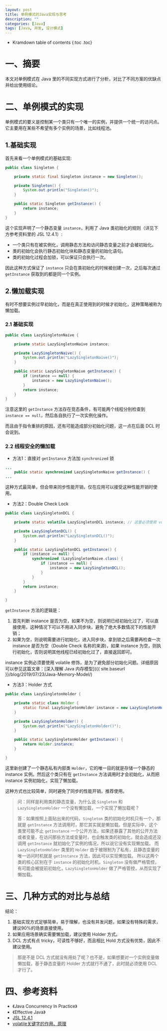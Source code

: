 ```yaml
---
layout: post
title: 单例模式的Java实现与思考
description: ""
categories: [Java]
tags: [Java, 并发, 设计模式]
---
```


* Kramdown table of contents
{:toc .toc}


# 一、摘要
本文对单例模式在 Java 里的不同实现方式进行了分析，对比了不同方案的优缺点并给出使用结论。

# 二、单例模式的实现
单例模式的要义是控制某一个类只有一个唯一的实例，并提供一个统一的访问点。它主要用在某些不希望有多个实例的场景，比如线程池。

## 1.基础实现
首先来看一个单例模式的基础实现:

```java
public class Singleton {

    private static final Singleton instance = new Singleton();

    private Singleton() {
        System.out.println("Singleton()");
    }

    public static Singleton getInstance() {
        return instance;
    }
}
```

这个实现声明了一个静态变量 `instance`，利用了 Java 类初始化的规则（详见下方参考资料里的 JSL 12.4.1）: 
* 一个类只有在被实例化，调用静态方法和访问静态变量之前才会被初始化。
* 类的初始化会执行静态初始化块和静态变量的初始化语句。
* 类的初始化过程会加锁，可以保证只会执行一次。

因此这种方式保证了 `instance` 只会在类初始化的时候被创建一次，之后每次通过 `getInstance` 获取到的都是同一个实例。


## 2.懒加载实现
有时不想要实例过早初始化，而是在真正使用到的时候才初始化，这种策略被称为懒加载。

### 2.1 基础实现

```java
public class LazySingletonNaive {

    private static LazySingletonNaive instance;

    private LazySingletonNaive() {
        System.out.println("LazySingletonNaive()");
    }

    public static LazySingletonNaive getInstance() {
        if (instance == null) {
            instance = new LazySingletonNaive();
        }
        return instance;
    }
}
```

注意这里的 `getInstance` 方法存在竞态条件，有可能两个线程分别检查到 `instance == null`，然后各自执行了一次实例化操作。

而且由于指令重排的原因，还有可能造成部分初始化问题，这一点在后面 DCL 时会说到。

### 2.2 线程安全的懒加载

* 方法1：直接对 `getInstance` 方法加 `synchronized` 锁

```java
...
    public static synchronized LazySingletonNaive getInstance() {
...
```

这种方式最简单，但会带来同步性能开销，仅在应用可以接受这种性能开销时使用。

* 方法2：Double Check Lock

```java
public class LazySingletonDCL {

    private static volatile LazySingletonDCL instance; // 这里必须使用 volatile 关键字，是为了避免部分初始化问题，下文详述。

    private LazySingletonDCL() {
        System.out.println("LazySingletonDCL()");
    }

    public static LazySingletonDCL getInstance() {
        if (instance == null) {
            synchronized (LazySingletonNaive.class) {
                if (instance == null) {
                    instance = new LazySingletonDCL();
                }
            }
        }
        return instance;
    }

}

```
`getInstance` 方法的逻辑是：
1. 首先判断 instance 是否为空，如果不为空，则说明已经初始化过了，可以直接使用，这种情况下可以不用进入同步块，避免了绝大多数情况下的性能开销；
2. 如果为空，则说明需要进行初始化，进入同步块，拿到锁之后需要再检查一次 instance 是否为空（Double Check 名称的来源)，如果 instance 为空，则执行初始化，否则说明其他线程已经初始化过了，直接返回即可。

instance 实例必须要使用 volatile 修饰，是为了避免部分初始化问题。详细原因可以参见这篇文章：[深入理解 Java 内存模型]({{ site.baseurl }}/blog/2019/07/23/Java-Memory-Model/)

* 方法3：Holder 方式

```java
public class LazySingletonHolder {

    private static class Holder {
        static final LazySingletonHolder instance = new LazySingletonHolder();
    }

    private LazySingletonHolder() {
        System.out.println("LazySingletonHolder()");
    }

    public static LazySingletonHolder getInstance() {
        return Holder.instance;
    }

}
```

这里新创建了一个静态私有内部类 `Holder`，它的唯一目的就是存储一个静态的 instance 实例。然后这个类只有在 `getInstance` 方法调用时才会初始化，从而把 instance 实例初始化，实现了懒加载。

这种方式也比较简单，同时避免了同步的性能开销，推荐使用。

> 问：同样是利用类的静态变量，为什么说 `Singleton` 和 `LazySingletonHolder` 一个没有懒加载，一个实现了懒加载呢？
> 
> 答：如果按照上面贴出来的代码，`Singleton` 类的初始化时机只有一个，那就是 `getInstance` 方法调用时，那它其实就是懒加载。但是实际中，这个类里可能不止 `getInstance` 一个公开方法，如果还暴露了其他的公开方法或者变量，在访问那些方法或变量时，也会触发类的初始化，就会造成还没调用 `getInstance` 就初始化了实例的情况，所以说它没有实现懒加载。
> 而 `LazySingletonHolder` 类里的 `Holder` 由于被限制为了私有，且静态变量的唯一访问时机就是 `getInstance` 方法，因此可以实现懒加载。
> 所以这两个类的核心区别在于 `instance` 的初始化时机，`Singleton` 没有做严格管控，有可能会被提前初始化，`LazySingletonHolder` 做了严格管控，从而实现了懒加载。

# 三、几种方式的对比与总结
结论：
1. 基础实现方式足够简单，易于理解，也没有并发问题，如果没有特殊的需求，建议90%的场景直接使用。
2. 如果应用场景确实需要懒加载，建议使用 Holder 方式。
3. DCL 方式有点 tricky，可读性不够好，而且相比 Hold 方式没有优势，因此不建议使用。

> 那是不是 DCL 方式就没有用处了呢？也不是，如果想要对一个实例变量做懒加载，基于静态变量的 Holder 方式就行不通了，此时就必须使用 DCL 才行了。

# 四、参考资料
* 《Java Concurrency In Practice》
* 《Effective Java》
* [JSL 12.4.1](https://docs.oracle.com/javase/specs/jls/se7/html/jls-12.html#jls-12.4.1)
* [volatile关键字的作用、原理](https://monkeysayhi.github.io/2016/11/29/volatile%E5%85%B3%E9%94%AE%E5%AD%97%E7%9A%84%E4%BD%9C%E7%94%A8%E3%80%81%E5%8E%9F%E7%90%86/)


